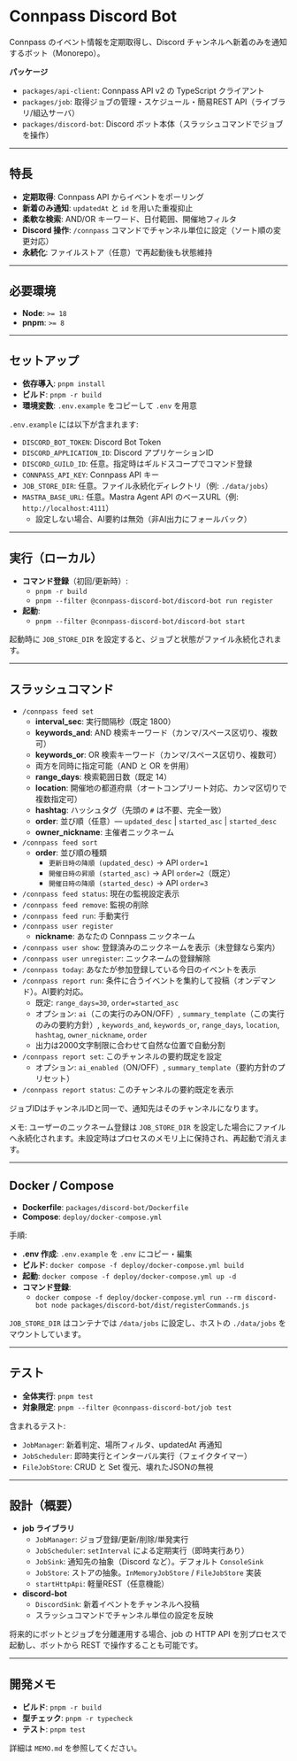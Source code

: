 # Connpass Discord Bot

Connpass のイベント情報を定期取得し、Discord チャンネルへ新着のみを通知するボット（Monorepo）。

**パッケージ**

- `packages/api-client`: Connpass API v2 の TypeScript クライアント
- `packages/job`: 取得ジョブの管理・スケジュール・簡易REST API（ライブラリ/組込サーバ）
- `packages/discord-bot`: Discord ボット本体（スラッシュコマンドでジョブを操作）

---

## 特長

- **定期取得**: Connpass API からイベントをポーリング
- **新着のみ通知**: `updatedAt` と `id` を用いた重複抑止
- **柔軟な検索**: AND/OR キーワード、日付範囲、開催地フィルタ
- **Discord 操作**: `/connpass` コマンドでチャンネル単位に設定（ソート順の変更対応）
- **永続化**: ファイルストア（任意）で再起動後も状態維持

---

## 必要環境

- **Node**: `>= 18`
- **pnpm**: `>= 8`

---

## セットアップ

- **依存導入**: `pnpm install`
- **ビルド**: `pnpm -r build`
- **環境変数**: `.env.example` をコピーして `.env` を用意

`.env.example` には以下が含まれます:

- `DISCORD_BOT_TOKEN`: Discord Bot Token
- `DISCORD_APPLICATION_ID`: Discord アプリケーションID
- `DISCORD_GUILD_ID`: 任意。指定時はギルドスコープでコマンド登録
- `CONNPASS_API_KEY`: Connpass API キー
- `JOB_STORE_DIR`: 任意。ファイル永続化ディレクトリ（例: `./data/jobs`）
- `MASTRA_BASE_URL`: 任意。Mastra Agent API のベースURL（例: `http://localhost:4111`）
  - 設定しない場合、AI要約は無効（非AI出力にフォールバック）

---

## 実行（ローカル）

- **コマンド登録**（初回/更新時）:
  - `pnpm -r build`
  - `pnpm --filter @connpass-discord-bot/discord-bot run register`
- **起動**:
  - `pnpm --filter @connpass-discord-bot/discord-bot start`

起動時に `JOB_STORE_DIR` を設定すると、ジョブと状態がファイル永続化されます。

---

## スラッシュコマンド

- `/connpass feed set`
  - **interval_sec**: 実行間隔秒（既定 1800）
  - **keywords_and**: AND 検索キーワード（カンマ/スペース区切り、複数可）
  - **keywords_or**: OR 検索キーワード（カンマ/スペース区切り、複数可）
  - 両方を同時に指定可能（AND と OR を併用）
  - **range_days**: 検索範囲日数（既定 14）
  - **location**: 開催地の都道府県（オートコンプリート対応、カンマ区切りで複数指定可）
  - **hashtag**: ハッシュタグ（先頭の `#` は不要、完全一致）
  - **order**: 並び順（任意）— `updated_desc` | `started_asc` | `started_desc`
  - **owner_nickname**: 主催者ニックネーム
- `/connpass feed sort`
  - **order**: 並び順の種類
    - `更新日時の降順 (updated_desc)` → API `order=1`
    - `開催日時の昇順 (started_asc)` → API `order=2`（既定）
    - `開催日時の降順 (started_desc)` → API `order=3`
- `/connpass feed status`: 現在の監視設定表示
- `/connpass feed remove`: 監視の削除
- `/connpass feed run`: 手動実行
- `/connpass user register`
  - **nickname**: あなたの Connpass ニックネーム
- `/connpass user show`: 登録済みのニックネームを表示（未登録なら案内）
- `/connpass user unregister`: ニックネームの登録解除
- `/connpass today`: あなたが参加登録している今日のイベントを表示
- `/connpass report run`: 条件に合うイベントを集約して投稿（オンデマンド）。AI要約対応。
  - 既定: `range_days=30`, `order=started_asc`
  - オプション: `ai`（この実行のみON/OFF）, `summary_template`（この実行のみの要約方針）, `keywords_and`, `keywords_or`, `range_days`, `location`, `hashtag`, `owner_nickname`, `order`
  - 出力は2000文字制限に合わせて自然な位置で自動分割
- `/connpass report set`: このチャンネルの要約既定を設定
  - オプション: `ai_enabled`（ON/OFF）, `summary_template`（要約方針のプリセット）
- `/connpass report status`: このチャンネルの要約既定を表示

ジョブIDはチャンネルIDと同一で、通知先はそのチャンネルになります。

メモ: ユーザーのニックネーム登録は `JOB_STORE_DIR` を設定した場合にファイルへ永続化されます。未設定時はプロセスのメモリ上に保持され、再起動で消えます。

---

## Docker / Compose

- **Dockerfile**: `packages/discord-bot/Dockerfile`
- **Compose**: `deploy/docker-compose.yml`

手順:

- **.env 作成**: `.env.example` を `.env` にコピー・編集
- **ビルド**: `docker compose -f deploy/docker-compose.yml build`
- **起動**: `docker compose -f deploy/docker-compose.yml up -d`
- **コマンド登録**:
  - `docker compose -f deploy/docker-compose.yml run --rm discord-bot node packages/discord-bot/dist/registerCommands.js`

`JOB_STORE_DIR` はコンテナでは `/data/jobs` に設定し、ホストの `./data/jobs` をマウントしています。

---

## テスト

- **全体実行**: `pnpm test`
- **対象限定**: `pnpm --filter @connpass-discord-bot/job test`

含まれるテスト:

- `JobManager`: 新着判定、場所フィルタ、updatedAt 再通知
- `JobScheduler`: 即時実行とインターバル実行（フェイクタイマー）
- `FileJobStore`: CRUD と Set 復元、壊れたJSONの無視

---

## 設計（概要）

- **job ライブラリ**
  - `JobManager`: ジョブ登録/更新/削除/単発実行
  - `JobScheduler`: `setInterval` による定期実行（即時実行あり）
  - `JobSink`: 通知先の抽象（Discord など）。デフォルト `ConsoleSink`
  - `JobStore`: ストアの抽象。`InMemoryJobStore` / `FileJobStore` 実装
  - `startHttpApi`: 軽量REST（任意機能）
- **discord-bot**
  - `DiscordSink`: 新着イベントをチャンネルへ投稿
  - スラッシュコマンドでチャンネル単位の設定を反映

将来的にボットとジョブを分離運用する場合、job の HTTP API を別プロセスで起動し、ボットから REST で操作することも可能です。

---

## 開発メモ

- **ビルド**: `pnpm -r build`
- **型チェック**: `pnpm -r typecheck`
- **テスト**: `pnpm test`

詳細は `MEMO.md` を参照してください。
